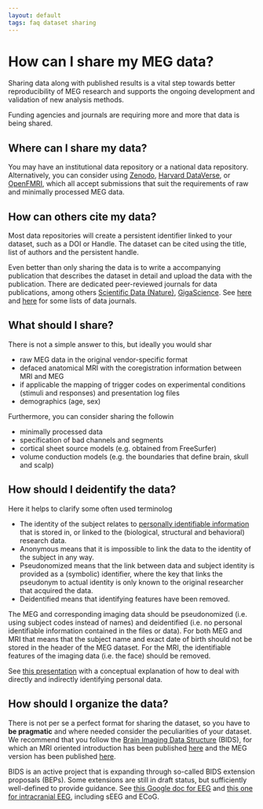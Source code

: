 ```yaml
---
layout: default
tags: faq dataset sharing
---
```


# How can I share my MEG data?

Sharing data along with published results is a vital step towards better reproducibility of MEG research and supports the ongoing development and validation of new analysis methods.

Funding agencies and journals are requiring more and more that data is being shared.

## Where can I share my data?

You may have an institutional data repository or a national data repository. Alternatively, you can consider using [Zenodo](http://zenodo.org/), [Harvard DataVerse](https://thedata.harvard.edu), or [OpenFMRI](http://openfmri.org/), which all accept submissions that suit the requirements of raw and minimally processed MEG data.

## How can others cite my data?

Most data repositories will create a persistent identifier linked to your dataset, such as a DOI or Handle. The dataset can be cited using the title, list of authors and the persistent handle.

Even better than only sharing the data is to write a accompanying publication that describes the dataset in detail and upload the data with the publication. There are dedicated peer-reviewed journals for data publications, among others [Scientific Data (Nature)](http://www.nature.com/sdata/), [GigaScience](http://www.gigasciencejournal.com/). See [here](https://www.wiki.ed.ac.uk/display/datashare/Sources+of+dataset+peer+review) and [here](http://proj.badc.rl.ac.uk/preparde/blog/DataJournalsList) for some lists of data journals.

## What should I share?

There is not a simple answer to this, but ideally you would shar

   * raw MEG data in the original vendor-specific format
   * defaced anatomical MRI with the coregistration information between MRI and MEG
   * if applicable the mapping of trigger codes on experimental conditions (stimuli and responses) and presentation log files
   * demographics (age, sex)

Furthermore, you can consider sharing the followin

   * minimally processed data
   * specification of bad channels and segments
   * cortical sheet source models (e.g. obtained from FreeSurfer)
   * volume conduction models (e.g. the boundaries that define brain, skull and scalp)

## How should I deidentify the data?

Here it helps to clarify some often used terminolog

   * The identity of the subject relates to [personally identifiable information](https://en.wikipedia.org/wiki/Personally_identifiable_information) that is stored in, or linked to the (biological, structural and behavioral) research data.
   * Anonymous means that it is impossible to link the data to the identity of the subject in any way.
   * Pseudonomized means that the link between data and subject identity is provided as a (symbolic) identifier, where the key that links the pseudonym to actual identity is only known to the original researcher that acquired the data.
   * Deidentified means that identifying features have been removed.

The MEG and corresponding imaging data should be pseudonomized (i.e. using subject codes instead of names) and deidentified (i.e. no personal identifiable information contained in the files or data). For both MEG and MRI that means that the subject name and exact date of birth should not be stored in the header of the MEG dataset. For the MRI, the identifiable features of the imaging data (i.e. the face) should be removed.

See [this presentation](http://slideshare.net/RobertOostenveld/cuttingeeg-open-science-open-data-and-bids-for-eeg) with a conceptual explanation of how to deal with directly and indirectly identifying personal data.  
## How should I organize the data?

There is not per se a perfect format for sharing the dataset, so you have to **be pragmatic** and where needed consider the peculiarities of your dataset. We recommend that you follow the [Brain Imaging Data Structure](http://bids.neuroimaging.io/) (BIDS), for which an MRI oriented introduction has been published [here](http://www.nature.com/articles/sdata201644) and the MEG version has been published [here](https://www.nature.com/articles/sdata2018110).

BIDS is an active project that is expanding through so-called BIDS extension proposals (BEPs). Some extensions are still in draft status, but sufficiently well-defined to provide guidance. See [this Google doc for EEG](http://bit.ly/bids_eeg) and [this one for intracranial EEG](http://bit.ly/bids_ieeg), including sEEG and ECoG.
